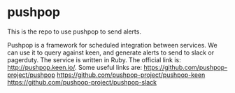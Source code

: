 # pushpop
This is the repo to use pushpop to send alerts.

Pushpop is a framework for scheduled integration between services.  We can use it to query against keen, and generate alerts to send to slack or pagerduty.
The service is written in Ruby.  The official link is: http://pushpop.keen.io/.  Some useful links are:
https://github.com/pushpop-project/pushpop
https://github.com/pushpop-project/pushpop-keen
https://github.com/pushpop-project/pushpop-slack

